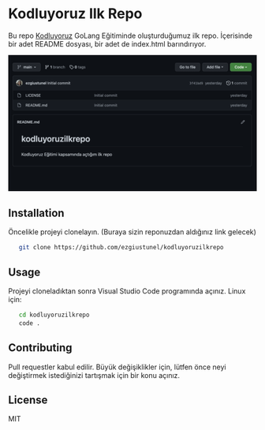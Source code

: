 # Kodluyoruz Ilk Repo
Bu repo [Kodluyoruz] GoLang Eğitiminde oluşturduğumuz ilk repo. İçerisinde bir adet README dosyası, bir adet de index.html barındırıyor.

[![Product Name Screen Shot][product-screenshot]](https://example.com)

## Installation
Öncelikle projeyi clonelayın. (Buraya sizin reponuzdan aldığınız link gelecek)
```sh
   git clone https://github.com/ezgiustunel/kodluyoruzilkrepo
```

## Usage
Projeyi cloneladıktan sonra Visual Studio Code programında açınız.
Linux için:
```sh
   cd kodluyoruzilkrepo
   code .
```

## Contributing
Pull requestler kabul edilir. Büyük değişiklikler için, lütfen önce neyi değiştirmek istediğinizi tartışmak için bir konu açınız.

## License

MIT

[Kodluyoruz]: <https://www.kodluyoruz.org/>
[product-screenshot]: kodluyoruz.png
